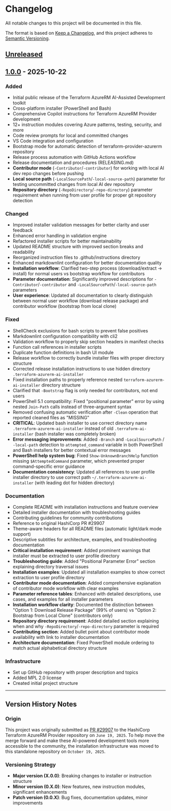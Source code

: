 # Changelog

All notable changes to this project will be documented in this file.

The format is based on [Keep a Changelog](https://keepachangelog.com/en/1.0.0/),
and this project adheres to [Semantic Versioning](https://semver.org/spec/v2.0.0.html).

## [Unreleased]

## [1.0.0] - 2025-10-22

### Added
- Initial public release of the Terraform AzureRM AI-Assisted Development toolkit
- Cross-platform installer (PowerShell and Bash)
- Comprehensive Copilot instructions for Terraform AzureRM Provider development
- 12+ instruction modules covering Azure patterns, testing, security, and more
- Code review prompts for local and committed changes
- VS Code integration and configuration
- Bootstrap mode for automatic detection of terraform-provider-azurerm repository
- Release process automation with GitHub Actions workflow
- Release documentation and procedures (RELEASING.md)
- **Contributor mode** (`-Contributor`/`-contributor`) for working with local AI dev repo changes before pushing
- **Local source path** (`-LocalSourcePath`/`-local-source-path`) parameter for testing uncommitted changes from local AI dev repository
- **Repository directory** (`-RepoDirectory`/`-repo-directory`) parameter requirement when running from user profile for proper git repository detection

### Changed
- Improved installer validation messages for better clarity and user feedback
- Enhanced error handling in validation engine
- Refactored installer scripts for better maintainability
- Updated README structure with improved section breaks and readability
- Reorganized instruction files to .github/instructions directory
- Enhanced markdownlint configuration for better documentation quality
- **Installation workflow**: Clarified two-step process (download/extract → install) for normal users vs bootstrap workflow for contributors
- **Parameter documentation**: Significantly improved descriptions for `-Contributor`/`-contributor` and `-LocalSourcePath`/`-local-source-path` parameters
- **User experience**: Updated all documentation to clearly distinguish between normal user workflow (download release package) and contributor workflow (bootstrap from local clone)

### Fixed
- ShellCheck exclusions for bash scripts to prevent false positives
- Markdownlint configuration compatibility with cli2
- Validation workflow to properly skip section headers in manifest checks
- Function call references in installer scripts
- Duplicate function definitions in bash UI module
- Release workflow to correctly bundle installer files with proper directory structure
- Corrected release installation instructions to use hidden directory `.terraform-azurerm-ai-installer`
- Fixed installation paths to properly reference nested `terraform-azurerm-ai-installer` directory structure
- Clarified that `-Bootstrap` flag is only needed for contributors, not end users
- PowerShell 5.1 compatibility: Fixed "positional parameter" error by using nested `Join-Path` calls instead of three-argument syntax
- Removed confusing automatic verification after `-Clean` operation that reported cleaned files as "MISSING"
- **CRITICAL**: Updated bash installer to use correct directory name `.terraform-azurerm-ai-installer` instead of old `.terraform-ai-installer` (bash installer was completely broken)
- **Error messaging improvements**: Added `-Branch` and `-LocalSourcePath` / `-local-path` detection to `attempted_command` variable in both PowerShell and Bash installers for better contextual error messages
- **PowerShell help system bug**: Fixed `Show-UnknownBranchHelp` function missing `$AttemptedCommand` parameter, which prevented proper command-specific error guidance
- **Documentation consistency**: Updated all references to user profile installer directory to use correct path `~/.terraform-azurerm-ai-installer` (with leading dot for hidden directory)

### Documentation
- Complete README with installation instructions and feature overview
- Detailed installer documentation with troubleshooting guides
- Contributing guidelines for community contributions
- Reference to original HashiCorp PR #29907
- Theme-aware headers for all README files (automatic light/dark mode support)
- Descriptive subtitles for architecture, examples, and troubleshooting documentation
- **Critical installation requirement**: Added prominent warnings that installer must be extracted to user profile directory
- **Troubleshooting guide**: Added "Positional Parameter Error" section explaining directory traversal issues
- **Installation examples**: Updated all installation examples to show correct extraction to user profile directory
- **Contributor mode documentation**: Added comprehensive explanation of contributor mode workflow with clear examples
- **Parameter reference tables**: Enhanced with detailed descriptions, use cases, and examples for all installer parameters
- **Installation workflow clarity**: Documented the distinction between "Option 1: Download Release Package" (99% of users) vs "Option 2: Bootstrap from Local Clone" (contributors only)
- **Repository directory requirement**: Added detailed section explaining when and why `-RepoDirectory`/`-repo-directory` parameter is required
- **Contributing section**: Added bullet point about contributor mode availability with link to installer documentation
- **Architecture documentation**: Fixed PowerShell module ordering to match actual alphabetical directory structure

### Infrastructure
- Set up GitHub repository with proper description and topics
- Added MPL 2.0 license
- Created initial project structure

---

## Version History Notes

### Origin
This project was originally submitted as [PR #29907](https://github.com/hashicorp/terraform-provider-azurerm/pull/29907) to the HashiCorp Terraform AzureRM Provider repository on `June 19, 2025`. To help move the merge forward and make these AI-powered development tools more accessible to the community, the installation infrastructure was moved to this standalone repository on `October 19, 2025`.

### Versioning Strategy
- **Major version (X.0.0)**: Breaking changes to installer or instruction structure
- **Minor version (0.X.0)**: New features, new instruction modules, significant enhancements
- **Patch version (0.0.X)**: Bug fixes, documentation updates, minor improvements

[Unreleased]: https://github.com/WodansSon/terraform-azurerm-ai-assisted-development/compare/v1.0.0...HEAD
[1.0.0]: https://github.com/WodansSon/terraform-azurerm-ai-assisted-development/releases/tag/v1.0.0
